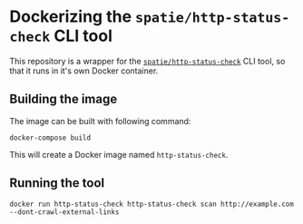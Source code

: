 # Dockerizing the `spatie/http-status-check` CLI tool

This repository is a wrapper for the [`spatie/http-status-check`](https://github.com/spatie/http-status-check) CLI tool, so that it runs in it's own Docker container.

## Building the image

The image can be built with following command:

```
docker-compose build
```

This will create a Docker image named `http-status-check`.

## Running the tool

```
docker run http-status-check http-status-check scan http://example.com --dont-crawl-external-links
```